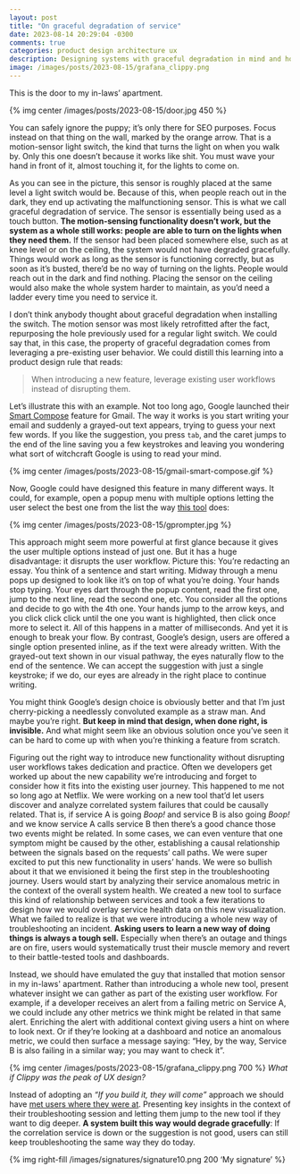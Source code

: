 ```yaml
---
layout: post
title: "On graceful degradation of service"
date: 2023-08-14 20:29:04 -0300
comments: true
categories: product design architecture ux
description: Designing systems with graceful degradation in mind and how to introduce new features without disrupting existing users’ workflows.
image: /images/posts/2023-08-15/grafana_clippy.png
---
```


This is the door to my in-laws’ apartment. 

<!--more-->

{% img center /images/posts/2023-08-15/door.jpg 450 %}

You can safely ignore the puppy; it’s only there for SEO purposes. Focus instead on that thing on the wall, marked by the orange arrow. That is a motion-sensor light switch, the kind that turns the light on when you walk by. Only this one doesn’t because it works like shit. You must wave your hand in front of it, almost touching it, for the lights to come on.

As you can see in the picture, this sensor is roughly placed at the same level a light switch would be. Because of this, when people reach out in the dark, they end up activating the malfunctioning sensor. This is what we call graceful degradation of service. The sensor is essentially being used as a touch button. **The motion-sensing functionality doesn’t work, but the system as a whole still works: people are able to turn on the lights when they need them.** If the sensor had been placed somewhere else, such as at knee level or on the ceiling, the system would not have degraded gracefully. Things would work as long as the sensor is functioning correctly, but as soon as it’s busted, there’d be no way of turning on the lights. People would reach out in the dark and find nothing. Placing the sensor on the ceiling would also make the whole system harder to maintain, as you’d need a ladder every time you need to service it.

I don’t think anybody thought about graceful degradation when installing the switch. The motion sensor was most likely retrofitted after the fact, repurposing the hole previously used for a regular light switch. We could say that, in this case, the property of graceful degradation comes from leveraging a pre-existing user behavior. We could distill this learning into a product design rule that reads:

> When introducing a new feature, leverage existing user workflows instead of disrupting them.

Let’s illustrate this with an example. Not too long ago, Google launched their [Smart Compose][1] feature for Gmail. The way it works is you start writing your email and suddenly a grayed-out text appears, trying to guess your next few words. If you like the suggestion, you press `tab`, and the caret jumps to the end of the line saving you a few keystrokes and leaving you wondering what sort of witchcraft Google is using to read your mind.

{% img center /images/posts/2023-08-15/gmail-smart-compose.gif %}

Now, Google could have designed this feature in many different ways. It could, for example, open a popup menu with multiple options letting the user select the best one from the list the way [this tool][2] does:

{% img center /images/posts/2023-08-15/gprompter.jpg %}

This approach might seem more powerful at first glance because it gives the user multiple options instead of just one. But it has a huge disadvantage: it disrupts the user workflow. Picture this: You’re redacting an essay. You think of a sentence and start writing. Midway through a menu pops up designed to look like it’s on top of what you’re doing. Your hands stop typing. Your eyes dart through the popup content, read the first one, jump to the next line, read the second one, etc. You consider all the options and decide to go with the 4th one. Your hands jump to the arrow keys, and you click click click until the one you want is highlighted, then click once more to select it. All of this happens in a matter of milliseconds. And yet it is enough to break your flow. By contrast, Google’s design, users are offered a single option presented inline, as if the text were already written. With the grayed-out text shown in our visual pathway, the eyes naturally flow to the end of the sentence. We can accept the suggestion with just a single keystroke; if we do, our eyes are already in the right place to continue writing. 

You might think Google’s design choice is obviously better and that I’m just cherry-picking a needlessly convoluted example as a straw man. And maybe you’re right. **But keep in mind that design, when done right, is invisible.** And what might seem like an obvious solution once you’ve seen it can be hard to come up with when you’re thinking a feature from scratch. 

Figuring out the right way to introduce new functionality without disrupting user workflows takes dedication and practice. Often we developers get worked up about the new capability we’re introducing and forget to consider how it fits into the existing user journey. This happened to me not so long ago at Netflix. We were working on a new tool that’d let users discover and analyze correlated system failures that could be causally related. That is, if service A is going _Boop!_ and service B is also going _Boop!_ and we know service A calls service B then there’s a good chance those two events might be related. In some cases, we can even venture that one symptom might be caused by the other, establishing a causal relationship between the signals based on the requests’ call paths. We were super excited to put this new functionality in users’ hands. We were so bullish about it that we envisioned it being the first step in the troubleshooting journey. Users would start by analyzing their service anomalous metric in the context of the overall system health. We created a new tool to surface this kind of relationship between services and took a few iterations to design how we would overlay service health data on this new visualization. What we failed to realize is that we were introducing a whole new way of troubleshooting an incident. **Asking users to learn a new way of doing things is always a tough sell.** Especially when there’s an outage and things are on fire, users would systematically trust their muscle memory and revert to their battle-tested tools and dashboards. 

Instead, we should have emulated the guy that installed that motion sensor in my in-laws' apartment. Rather than introducing a whole new tool, present whatever insight we can gather as part of the existing user workflow. For example, if a developer receives an alert from a failing metric on Service A, we could include any other metrics we think might be related in that same alert. Enriching the alert with additional context giving users a hint on where to look next. Or if they’re looking at a dashboard and notice an anomalous metric, we could then surface a message saying: “Hey, by the way, Service B is also failing in a similar way; you may want to check it”. 

{% img center /images/posts/2023-08-15/grafana_clippy.png 700 %}
<em class="img-caption"> What if Clippy was the peak of UX design? </em>

Instead of adopting an _“If you build it, they will come”_ approach we should have [met users where they were at][3]. Presenting key insights in the context of their troubleshooting session and letting them jump to the new tool if they want to dig deeper. **A system built this way would degrade gracefully**: If the correlation service is down or the suggestion is not good, users can still keep troubleshooting the same way they do today.

{% img right-fill /images/signatures/signature10.png 200 ‘My signature’ %}

[1]:	https://support.google.com/mail/answer/9116836?hl=en&co=GENIE.Platform%3DDesktop
[2]:	https://presage.sourceforge.io/
[3]:	https://medium.com/mule-design/meeting-users-where-they-are-624bc0caa83a